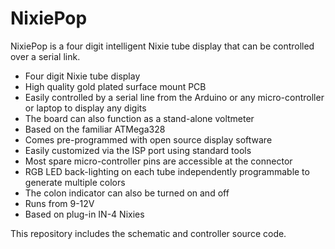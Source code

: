 # NixiePop

NixiePop is a four digit intelligent Nixie tube display that can be controlled over a serial link.

- Four digit Nixie tube display
- High quality gold plated surface mount PCB
- Easily controlled by a serial line from the Arduino or any micro-controller or laptop to display any digits
- The board can also function as a stand-alone voltmeter
- Based on the familiar ATMega328
- Comes pre-programmed with open source display software
- Easily customized via the ISP port using standard tools
- Most spare micro-controller pins are accessible at the connector
- RGB LED back-lighting on each tube independently programmable to generate multiple colors
- The colon indicator can also be turned on and off
- Runs from 9-12V
- Based on plug-in IN-4 Nixies

This repository includes the schematic and controller source code.
